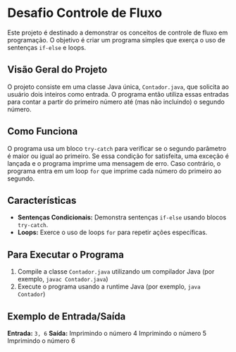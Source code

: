 # Desafio Controle de Fluxo

Este projeto é destinado a demonstrar os conceitos de controle de fluxo em programação. O objetivo é criar um programa simples que exerça o uso de sentenças `if-else` e loops.

## Visão Geral do Projeto

O projeto consiste em uma classe Java única, `Contador.java`, que solicita ao usuário dois inteiros como entrada. O programa então utiliza essas entradas para contar a partir do primeiro número até (mas não incluindo) o segundo número.

## Como Funciona

O programa usa um bloco `try-catch` para verificar se o segundo parâmetro é maior ou igual ao primeiro. Se essa condição for satisfeita, uma exceção é lançada e o programa imprime uma mensagem de erro. Caso contrário, o programa entra em um loop `for` que imprime cada número do primeiro ao segundo.

## Características

- **Sentenças Condicionais:** Demonstra sentenças `if-else` usando blocos `try-catch`.
- **Loops:** Exerce o uso de loops `for` para repetir ações específicas.

## Para Executar o Programa

1. Compile a classe `Contador.java` utilizando um compilador Java (por exemplo, `javac Contador.java`)
2. Execute o programa usando a runtime Java (por exemplo, `java Contador`)

## Exemplo de Entrada/Saída

**Entrada:** `3, 6`
**Saída:**
Imprimindo o número 4
Imprimindo o número 5
Imprimindo o número 6